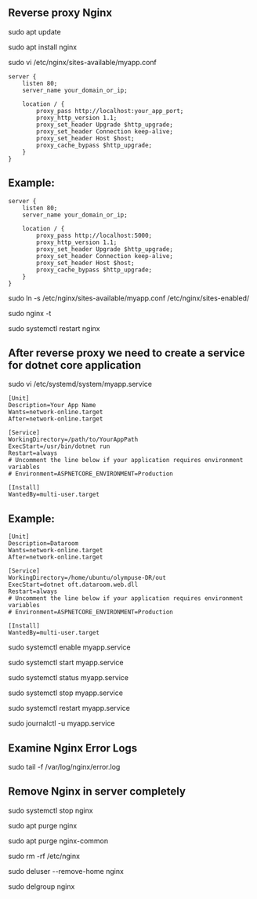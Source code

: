 Reverse proxy Nginx
-------------------
sudo apt update

sudo apt install nginx

sudo vi /etc/nginx/sites-available/myapp.conf

```
server {
    listen 80;
    server_name your_domain_or_ip;

    location / {
        proxy_pass http://localhost:your_app_port;
        proxy_http_version 1.1;
        proxy_set_header Upgrade $http_upgrade;
        proxy_set_header Connection keep-alive;
        proxy_set_header Host $host;
        proxy_cache_bypass $http_upgrade;
    }
}
```

Example:
--------
```
server {
    listen 80;
    server_name your_domain_or_ip;

    location / {
        proxy_pass http://localhost:5000;
        proxy_http_version 1.1;
        proxy_set_header Upgrade $http_upgrade;
        proxy_set_header Connection keep-alive;
        proxy_set_header Host $host;
        proxy_cache_bypass $http_upgrade;
    }
}
```

sudo ln -s /etc/nginx/sites-available/myapp.conf /etc/nginx/sites-enabled/

sudo nginx -t

sudo systemctl restart nginx


After reverse proxy we need to create a service for dotnet core application
----------------------------------------------------------------------------
sudo vi /etc/systemd/system/myapp.service

```
[Unit]
Description=Your App Name
Wants=network-online.target
After=network-online.target

[Service]
WorkingDirectory=/path/to/YourAppPath
ExecStart=/usr/bin/dotnet run
Restart=always
# Uncomment the line below if your application requires environment variables
# Environment=ASPNETCORE_ENVIRONMENT=Production

[Install]
WantedBy=multi-user.target
```

Example:
--------
```
[Unit]
Description=Dataroom
Wants=network-online.target
After=network-online.target

[Service]
WorkingDirectory=/home/ubuntu/olympuse-DR/out
ExecStart=dotnet oft.dataroom.web.dll
Restart=always
# Uncomment the line below if your application requires environment variables
# Environment=ASPNETCORE_ENVIRONMENT=Production

[Install]
WantedBy=multi-user.target
```

sudo systemctl enable myapp.service

sudo systemctl start myapp.service

sudo systemctl status myapp.service

sudo systemctl stop myapp.service

sudo systemctl restart myapp.service

sudo journalctl -u myapp.service


Examine Nginx Error Logs
-------------------------
sudo tail -f /var/log/nginx/error.log


Remove Nginx in server completely
---------------------------------
sudo systemctl stop nginx

sudo apt purge nginx

sudo apt purge nginx-common

sudo rm -rf /etc/nginx

sudo deluser --remove-home nginx

sudo delgroup nginx